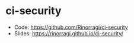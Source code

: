 # ci-security

- Code: <https://github.com/Rinorragi/ci-security>
- Slides: <https://rinorragi.github.io/ci-security/>
